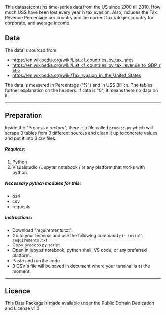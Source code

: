 This datasetcontains time-series data from the US since 2000 till 2010. How much US$ have been lost every year in tax evasion. Also, includes the Tax Revenue Percentage per country and the current tax rate per country for corporate, and average income. 

## Data
The data is sourced from 
* https://en.wikipedia.org/wiki/List_of_countries_by_tax_rates
* https://en.wikipedia.org/wiki/List_of_countries_by_tax_revenue_to_GDP_ratio
* https://en.wikipedia.org/wiki/Tax_evasion_in_the_United_States

The data is measured in Percentage ("%") and in US$ Billion. The tables further explanation on the headers.
If data is "0", it means there no data on it.

--------------------------------------------------------------------------------------------------------------------------------

## Preparation

Inside the "Process directory", there is a file called ```process.py``` which will scrape 3 tables from 3 different sources and clean it up to concrete values and put it into 3 csv files.

##### Requires:
1. Python
2. Visualstudio / Jupyter notebook / or any platform that works with python.

##### Necessary python modules for this: 
* bs4
* csv
* requests

##### Instructions:
* Download "requirements.txt".
* Go to your terminal and use the following command ```pip install requirements.txt```
* Copy process.py script
* Open in jupyter notebook, python shell, VS code, or any preferred platform.
* Paste and run the code
* 3 CSV´s file will be saved in document where your terminal is at the moment.


----------------------------------------------------------------------------------------------------------------------------------------

## Licence
This Data Package is made available under the Public Domain Dedication and License v1.0 

